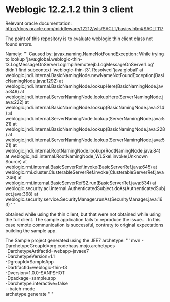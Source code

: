 # Weblogic 12.2.1.2 thin 3 client

Relevant oracle documentation:
http://docs.oracle.com/middleware/12212/wls/SACLT/basics.htm#SACLT117

The point of this repository is to evaluate weblogic thin client class not found errors.

Namely:
'''
Caused by: javax.naming.NameNotFoundException:
 While trying to lookup 'java:global.weblogic-thin-t3.LogMessageOnServerLogImpl!remoteejb.LogMessageOnServerLog' 
 didn't find subcontext 'weblogic-thin-t3'. Resolved 'java:global'
	at weblogic.jndi.internal.BasicNamingNode.newNameNotFoundException(BasicNamingNode.java:1292)
	at weblogic.jndi.internal.BasicNamingNode.lookupHere(BasicNamingNode.java:349)
	at weblogic.jndi.internal.ServerNamingNode.lookupHere(ServerNamingNode.java:222)
	at weblogic.jndi.internal.BasicNamingNode.lookup(BasicNamingNode.java:214)
	at weblogic.jndi.internal.ServerNamingNode.lookup(ServerNamingNode.java:521)
	at weblogic.jndi.internal.BasicNamingNode.lookup(BasicNamingNode.java:228)
	at weblogic.jndi.internal.ServerNamingNode.lookup(ServerNamingNode.java:521)
	at weblogic.jndi.internal.RootNamingNode.lookup(RootNamingNode.java:84)
	at weblogic.jndi.internal.RootNamingNode_WLSkel.invoke(Unknown Source)
	at weblogic.rmi.internal.BasicServerRef.invoke(BasicServerRef.java:645)
	at weblogic.rmi.cluster.ClusterableServerRef.invoke(ClusterableServerRef.java:246)
	at weblogic.rmi.internal.BasicServerRef$2.run(BasicServerRef.java:534)
	at weblogic.security.acl.internal.AuthenticatedSubject.doAs(AuthenticatedSubject.java:368)
	at weblogic.security.service.SecurityManager.runAs(SecurityManager.java:163)
'''

obtained while using the thin client, but that were not obtained while using the full client.
The sample application fails to reproduce the issue....
In this case remote communication is successful, contraty to original expectations building the sample app.


The Sample project generated using the JEE7 archetype:
'''
mvn -DarchetypeGroupId=org.codehaus.mojo.archetypes \
    -DarchetypeArtifactId=webapp-javaee7 \
    -DarchetypeVersion=1.1 \
    -DgroupId=SampleApp \
    -DartifactId=weblogic-thin-t3 \
    -Dversion=1.0.0-SANPSHOT \
    -Dpackage=sample.app \
    -Darchetype.interactive=false \
    --batch-mode \
    archetype:generate
''''